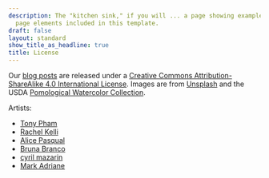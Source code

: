 ```yaml
---
description: The "kitchen sink," if you will ... a page showing examples of type and
  page elements included in this template.
draft: false
layout: standard
show_title_as_headline: true
title: License
---
```


Our [blog posts](/blog/) are released under a [Creative Commons Attribution-ShareAlike 4.0 International License](http://creativecommons.org/licenses/by-sa/4.0/).
Images are from [Unsplash](https://unsplash.com/) and the USDA [Pomological Watercolor Collection](https://naldc.nal.usda.gov/usda_pomological_watercolor).

Artists:

-   [Tony Pham](https://unsplash.com/@tonyphamvn)
-   [Rachel Kelli](https://unsplash.com/@rachelkelli)
-   [Alice Pasqual](https://unsplash.com/@stri_khedonia)
-   [Bruna Branco](https://unsplash.com/@brunabranco)
-   [cyril mazarin](https://unsplash.com/@cyril_m)
-   [Mark Adriane](https://unsplash.com/@markadriane)

<center>
<i class="fab fa-creative-commons fa-2x"></i><i class="fab fa-creative-commons-by fa-2x"></i><i class="fab fa-creative-commons-sa fa-2x"></i>
</center>
